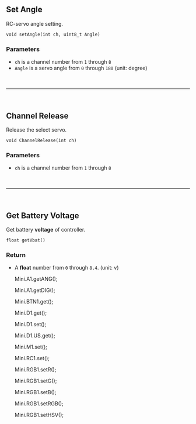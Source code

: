 ## Set Angle

RC-servo angle setting.

```Arduino
void setAngle(int ch, uint8_t Angle)
```

### Parameters

- `ch` is a channel number from `1` through `8`
- `Angle` is a servo angle from `0` through `180` (unit: degree)
<br /><br /><br />
***
<br />

## Channel Release

Release the select servo.

```Arduino
void ChannelRelease(int ch)
```

### Parameters

- `ch` is a channel number from `1` through `8`
<br /><br /><br />
***
<br />

## Get Battery Voltage

Get battery **voltage** of controller.

```Arduino
float getVbat()
```

### Return

- A **float** number from `0` through `8.4`. (unit: v)




  Mini.A1.getANG();

  Mini.A1.getDIG();

  Mini.BTN1.get();

  Mini.D1.get();

  Mini.D1.set();

  Mini.D1.US.get();

  Mini.M1.set();

  Mini.RC1.set();

  Mini.RGB1.setR();
  
  Mini.RGB1.setG();
  
  Mini.RGB1.setB();
  
  Mini.RGB1.setRGB();

  Mini.RGB1.setHSV();

